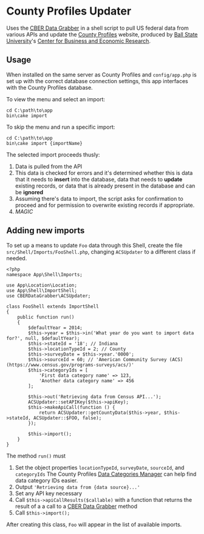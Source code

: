 County Profiles Updater
=======================

Uses the [CBER Data Grabber](https://github.com/BallStateCBER/cber-data-grabber) in a shell script
to pull US federal data from various APIs and update the [County Profiles](http://profiles.cberdata.org)
website, produced by [Ball State University](http://bsu.edu)'s
[Center for Business and Economic Research](http://cberdata.org).

Usage
-----

When installed on the same server as County Profiles and `config/app.php` is set up with the correct
database connection settings, this app interfaces with the County Profiles database.

To view the menu and select an import:

    cd C:\path\to\app
    bin\cake import

To skip the menu and run a specific import:

    cd C:\path\to\app
    bin\cake import {importName}

The selected import proceeds thusly:

1. Data is pulled from the API
2. This data is checked for errors and it's determined whether this is data that
it needs to **insert** into the database, data that needs to **update** existing records,
or data that is already present in the database and can be **ignored**
3. Assuming there's data to import, the script asks for confirmation to proceed and
for permission to overwrite existing records if appropriate.
4. *MAGIC*

Adding new imports
-------------------------
To set up a means to update `Foo` data through this Shell, create the file `src/Shell/Imports/FooShell.php`, changing `ACSUpdater` to a different class if needed.

    <?php
    namespace App\Shell\Imports;

    use App\Location\Location;
    use App\Shell\ImportShell;
    use CBERDataGrabber\ACSUpdater;

    class FooShell extends ImportShell
    {
        public function run()
        {
            $defaultYear = 2014;
            $this->year = $this->in('What year do you want to import data for?', null, $defaultYear);
            $this->stateId = '18'; // Indiana
            $this->locationTypeId = 2; // County
            $this->surveyDate = $this->year.'0000';
            $this->sourceId = 60; // 'American Community Survey (ACS) (https://www.census.gov/programs-surveys/acs/)'
            $this->categoryIds = [
                'First data category name' => 123,
                'Another data category name' => 456
            ];

            $this->out('Retrieving data from Census API...');
            ACSUpdater::setAPIKey($this->apiKey);
            $this->makeApiCall(function () {
                return ACSUpdater::getCountyData($this->year, $this->stateId, ACSUpdater::$FOO, false);
            });

            $this->import();
        }
    }

The method `run()` must

1. Set the object properties `locationTypeId`, `surveyDate`, `sourceId`, and `categoryIds`
   The County Profiles [Data Categories Manager](http://profiles.cberdata.org/admin/data_categories) can help find data category IDs easier.
2. Output `'Retrieving data from {data source}...'`
3. Set any API key necessary
4. Call `$this->apiCallResults($callable)` with a function that returns the result of a a call to a [CBER Data Grabber](https://github.com/BallStateCBER/cber-data-grabber) method
5. Call `$this->import();`

After creating this class, `Foo` will appear in the list of available imports.
